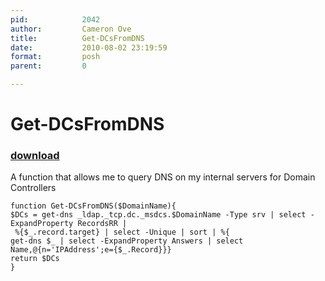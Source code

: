 ```yaml
---
pid:            2042
author:         Cameron Ove
title:          Get-DCsFromDNS
date:           2010-08-02 23:19:59
format:         posh
parent:         0

---
```


# Get-DCsFromDNS

### [download](Scripts\2042.ps1)

A function that allows me to query DNS on my internal servers for Domain Controllers

```posh
function Get-DCsFromDNS($DomainName){    
$DCs = get-dns _ldap._tcp.dc._msdcs.$DomainName -Type srv | select -ExpandProperty RecordsRR | 
 %{$_.record.target} | select -Unique | sort | %{
get-dns $_ | select -ExpandProperty Answers | select Name,@{n='IPAddress';e={$_.Record}}}
return $DCs
}

```
